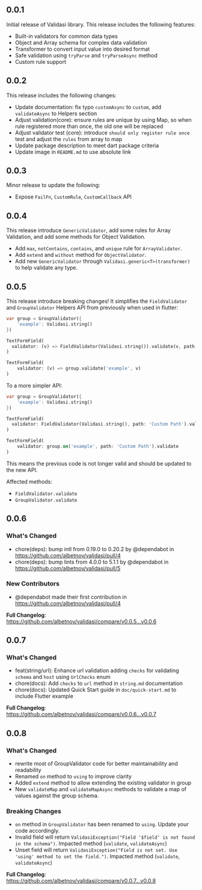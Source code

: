 ## 0.0.1

Initial release of Validasi library. This release includes the following features:

- Built-in validators for common data types
- Object and Array schema for complex data validation
- Transformer to convert input value into desired format
- Safe validation using `tryParse` and `tryParseAsync` method
- Custom rule support

## 0.0.2

This release includes the following changes:

- Update documentation: fix typo `customAsync` to `custom`, add `validateAsync` to Helpers section
- Adjust validation(core): ensure rules are unique by using Map, so when rule registered more than once, the old one will be replaced
- Adjust validator test (core):
introduce `should only register rule once` test and adjust the `rules` from array to map
- Update package description to meet dart package criteria
- Update image in `README.md` to use absolute link

## 0.0.3

Minor release to update the following:

- Expose `FailFn`, `CustomRule`, `CustomCallback` API

## 0.0.4

This release introduce `GenericValidator`, add some rules for Array Validation, and add some methods for Object Validation.

- Add `max`, `notContains`, `contains`, and `unique` rule for `ArrayValidator`.
- Add `extend` and `without` method for `ObjectValidator`.
- Add new `GenericValidator` through `Validasi.generic<T>(transformer)` to help validate any type.

## 0.0.5

This release introduce breaking changes!
It simplifies the `FieldValidator` and `GroupValidator` Helpers API from previously when used in flutter:

```dart
var group = GroupValidator({
    'example': Validasi.string()
})

TextFormField(
  validator: (v) => FieldValidator(Validasi.string()).validate(v, path: 'Custom Path'),
)

TextFormField(
    validator: (v) => group.validate('example', v)
)
```

To a more simpler API:

```dart
var group = GroupValidator({
    'example': Validasi.string()
})

TextFormField(
  validator: FieldValidator(Validasi.string(), path: 'Custom Path').validate,
)

TextFormField(
    validator: group.on('example', path: 'Custom Path').validate
)
```

This means the previous code is not longer valid and should be updated to the new API.

Affected methods:
- `FieldValidator.validate`
- `GroupValidator.validate`

## 0.0.6

### What's Changed
* chore(deps): bump intl from 0.19.0 to 0.20.2 by @dependabot in https://github.com/albetnov/validasi/pull/4
* chore(deps): bump lints from 4.0.0 to 5.1.1 by @dependabot in https://github.com/albetnov/validasi/pull/5

### New Contributors
* @dependabot made their first contribution in https://github.com/albetnov/validasi/pull/4

**Full Changelog**: https://github.com/albetnov/validasi/compare/v0.0.5...v0.0.6

## 0.0.7

### What's Changed
* feat(string/url): Enhance url validation adding `checks` for validating `schema` and `host` using `UrlChecks` enum 
* chore(docs): Add `checks` to `url` method in `string.md` documentation
* chore(docs): Updated Quick Start guide in `doc/quick-start.md` to include
Flutter example

**Full Changelog**: https://github.com/albetnov/validasi/compare/v0.0.6...v0.0.7

## 0.0.8

### What's Changed
* rewrite most of GroupValidator code for better maintainability and readability
* Renamed `on` method to `using` to improve clarity
* Added `extend` method to allow extending the existing validator in group
* New `validateMap` and `validateMapAsync` methods to validate a map of values against the group schema.

### Breaking Changes

* `on` method in `GroupValidator` has been renamed to `using`. Update your code accordingly.
* Invalid field will return `ValidasiException("Field '$field' is not found in the schema")`. Impacted method (`validate`, `validateAsync`)
* Unset field will return `ValidasiException("Field is not set. Use 'using' method to set the field.")`. Impacted method (`validate`, `validateAsync`)

**Full Changelog**: https://github.com/albetnov/validasi/compare/v0.0.7...v0.0.8
